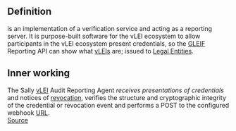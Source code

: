 ## Definition
is an implementation of a verification service and acting as a reporting server. It is purpose-built software for the vLEI ecosystem to allow participants in the vLEI ecosystem present credentials, so the [GLEIF](GLEIF) Reporting API can show what [vLEIs](vLEI) are; issued to [Legal Entities](legal-entity.md).

## Inner working
The Sally [vLEI](vLEI) Audit Reporting Agent _receives presentations of credentials_ and notices of [revocation](revocation.md), verifies the structure and cryptographic integrity of the credential or revocation event and performs a POST to the configured webhook [URL](URL.md).\
[Source](https://github.com/GLEIF-IT/sally)